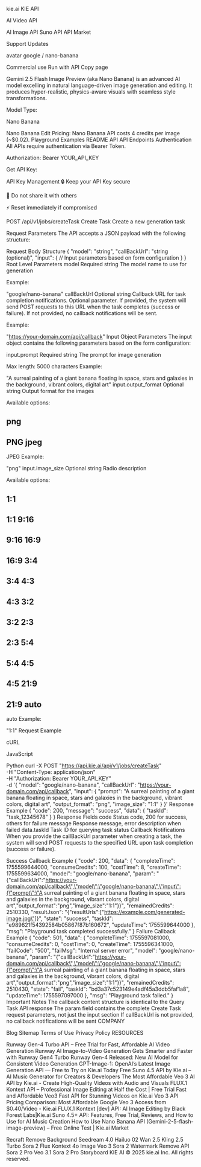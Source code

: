 kie.ai
KIE API


AI Video API

AI Image API
Suno API
API Market

Support
Updates

avatar
google / nano-banana

Commercial use
Run with API
Copy page

Gemini 2.5 Flash Image Preview (aka Nano Banana) is an advanced AI model excelling in natural language-driven image generation and editing. It produces hyper-realistic, physics-aware visuals with seamless style transformations.

Model Type:

Nano Banana

Nano Banana Edit
Pricing: Nano Banana API costs 4 credits per image (~$0.02).
Playground
Examples
README
API
API Endpoints
Authentication
All APIs require authentication via Bearer Token.

Authorization: Bearer YOUR_API_KEY

Get API Key:

API Key Management
🔒 Keep your API Key secure

🚫 Do not share it with others

⚡ Reset immediately if compromised

POST
/api/v1/jobs/createTask
Create Task
Create a new generation task

Request Parameters
The API accepts a JSON payload with the following structure:

Request Body Structure
{
  "model": "string",
  "callBackUrl": "string (optional)",
  "input": {
    // Input parameters based on form configuration
  }
}
Root Level Parameters
model
Required
string
The model name to use for generation

Example:

"google/nano-banana"
callBackUrl
Optional
string
Callback URL for task completion notifications. Optional parameter. If provided, the system will send POST requests to this URL when the task completes (success or failure). If not provided, no callback notifications will be sent.

Example:

"https://your-domain.com/api/callback"
Input Object Parameters
The input object contains the following parameters based on the form configuration:

input.prompt
Required
string
The prompt for image generation

Max length: 5000 characters
Example:

"A surreal painting of a giant banana floating in space, stars and galaxies in the background, vibrant colors, digital art"
input.output_format
Optional
string
Output format for the images

Available options:

png
-
PNG
jpeg
-
JPEG
Example:

"png"
input.image_size
Optional
string
Radio description

Available options:

1:1
-
1:1
9:16
-
9:16
16:9
-
16:9
3:4
-
3:4
4:3
-
4:3
3:2
-
3:2
2:3
-
2:3
5:4
-
5:4
4:5
-
4:5
21:9
-
21:9
auto
-
auto
Example:

"1:1"
Request Example

cURL

JavaScript

Python
curl -X POST "https://api.kie.ai/api/v1/jobs/createTask" \
  -H "Content-Type: application/json" \
  -H "Authorization: Bearer YOUR_API_KEY" \
  -d '{
    "model": "google/nano-banana",
    "callBackUrl": "https://your-domain.com/api/callback",
    "input": {
      "prompt": "A surreal painting of a giant banana floating in space, stars and galaxies in the background, vibrant colors, digital art",
      "output_format": "png",
      "image_size": "1:1"
    }
}'
Response Example
{
  "code": 200,
  "message": "success",
  "data": {
    "taskId": "task_12345678"
  }
}
Response Fields
code
Status code, 200 for success, others for failure
message
Response message, error description when failed
data.taskId
Task ID for querying task status
Callback Notifications
When you provide the callBackUrl parameter when creating a task, the system will send POST requests to the specified URL upon task completion (success or failure).

Success Callback Example
{
    "code": 200,
    "data": {
        "completeTime": 1755599644000,
        "consumeCredits": 100,
        "costTime": 8,
        "createTime": 1755599634000,
        "model": "google/nano-banana",
        "param": "{\"callBackUrl\":\"https://your-domain.com/api/callback\",\"model\":\"google/nano-banana\",\"input\":{\"prompt\":\"A surreal painting of a giant banana floating in space, stars and galaxies in the background, vibrant colors, digital art\",\"output_format\":\"png\",\"image_size\":\"1:1\"}}",
        "remainedCredits": 2510330,
        "resultJson": "{\"resultUrls\":[\"https://example.com/generated-image.jpg\"]}",
        "state": "success",
        "taskId": "e989621f54392584b05867f87b160672",
        "updateTime": 1755599644000
    },
    "msg": "Playground task completed successfully."
}
Failure Callback Example
{
    "code": 501,
    "data": {
        "completeTime": 1755597081000,
        "consumeCredits": 0,
        "costTime": 0,
        "createTime": 1755596341000,
        "failCode": "500",
        "failMsg": "Internal server error",
        "model": "google/nano-banana",
        "param": "{\"callBackUrl\":\"https://your-domain.com/api/callback\",\"model\":\"google/nano-banana\",\"input\":{\"prompt\":\"A surreal painting of a giant banana floating in space, stars and galaxies in the background, vibrant colors, digital art\",\"output_format\":\"png\",\"image_size\":\"1:1\"}}",
        "remainedCredits": 2510430,
        "state": "fail",
        "taskId": "bd3a37c523149e4adf45a3ddb5faf1a8",
        "updateTime": 1755597097000
    },
    "msg": "Playground task failed."
}
Important Notes
The callback content structure is identical to the Query Task API response
The param field contains the complete Create Task request parameters, not just the input section
If callBackUrl is not provided, no callback notifications will be sent
COMPANY

Blog
Sitemap
Terms of Use
Privacy Policy
RESOURCES

Runway Gen-4 Turbo API – Free Trial for Fast, Affordable AI Video Generation
Runway AI Image-to-Video Generation Gets Smarter and Faster with Runway Gen4 Turbo
Runway Gen-4 Released: New AI Model for Consistent Video Generation
GPT-Image-1: OpenAI’s Latest Image Generation API — Free to Try on Kie.ai Today
Free Suno 4.5 API by Kie.ai – AI Music Generator for Creators & Developers
The Most Affordable Veo 3 AI API by Kie.ai - Create High-Quality Videos with Audio and Visuals
FLUX.1 Kontext API – Professional Image Editing at Half the Cost | Free Trial
Fast and Affordable Veo3 Fast API for Stunning Videos on Kie.ai
Veo 3 API Pricing Comparison: Most Affordable Google Veo 3 Access from $0.40/Video - Kie.ai
FLUX.1 Kontext [dev] API: AI Image Editing by Black Forest Labs|Kie.ai
Suno 4.5+ API: Features, Free Trial, Reviews, and How to Use for AI Music Creation
How to Use Nano Banana API (Gemini-2-5-flash-image-preview) – Free Online Test | Kie.ai
Market

Recraft Remove Background
Seedream 4.0
Hailuo 02
Wan 2.5
Kling 2.5 Turbo
Sora 2
Flux Kontext
4o Image
Veo 3
Sora 2 Watermark Remove API
Sora 2 Pro
Veo 3.1
Sora 2 Pro Storyboard
KIE AI
© 2025 kie.ai Inc. All rights reserved.

